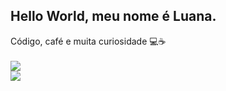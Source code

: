 ## Hello World, meu nome é Luana.
Código, café e muita curiosidade 💻☕
<br/>
<br/>
![](https://github-readme-stats.vercel.app/api/top-langs/?username=luuanamendes&theme=dark&hide_border=false&include_all_commits=false&count_private=false&layout=compact)<br/>
![](https://nirzak-streak-stats.vercel.app/?user=luuanamendes&theme=dark&hide_border=true)

<!-- Proudly created with GPRM ( https://gprm.itsvg.in ) -->
